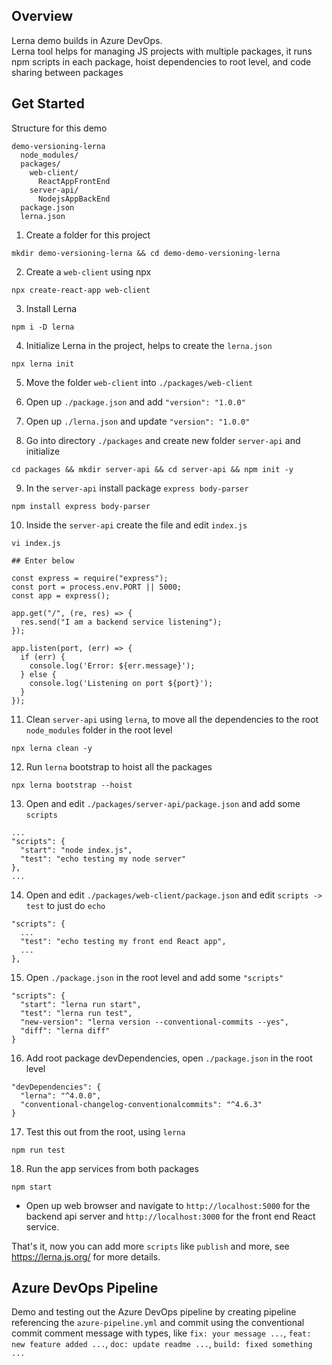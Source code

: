 ## Overview

Lerna demo builds in Azure DevOps.  
Lerna tool helps for managing JS projects with multiple packages,
it runs npm scripts in each package,
hoist dependencies to root level,
and code sharing between packages

## Get Started

Structure for this demo

```
demo-versioning-lerna
  node_modules/
  packages/
    web-client/
	  ReactAppFrontEnd
	server-api/
	  NodejsAppBackEnd
  package.json
  lerna.json
```

1. Create a folder for this project
```
mkdir demo-versioning-lerna && cd demo-demo-versioning-lerna
```

2. Create a `web-client` using npx
```
npx create-react-app web-client
``` 

3. Install Lerna
```
npm i -D lerna
```

4. Initialize Lerna in the project, helps to create the `lerna.json`
```
npx lerna init
```

5. Move the folder `web-client` into `./packages/web-client` 

6. Open up `./package.json` and add `"version": "1.0.0"`

7. Open up `./lerna.json` and update `"version": "1.0.0"`

8. Go into directory `./packages` and create new folder `server-api` and initialize 
```
cd packages && mkdir server-api && cd server-api && npm init -y
```

9. In the `server-api` install package `express body-parser`
```
npm install express body-parser
```

10. Inside the `server-api` create the file and edit `index.js`
```
vi index.js

## Enter below

const express = require("express");
const port = process.env.PORT || 5000;
const app = express();

app.get("/", (re, res) => {
  res.send("I am a backend service listening");
});

app.listen(port, (err) => {
  if (err) {
    console.log('Error: ${err.message}');
  } else {
    console.log('Listening on port ${port}');
  }
});
```



11. Clean `server-api` using `lerna`, to move all the dependencies to the root `node_modules` folder in the root level
```
npx lerna clean -y
```

12. Run `lerna` bootstrap to hoist all the packages
```
npx lerna bootstrap --hoist
```


13.  Open and edit `./packages/server-api/package.json` and add some `scripts`
```
...
"scripts": {
  "start": "node index.js",
  "test": "echo testing my node server"
},
...
```

14.  Open and edit `./packages/web-client/package.json` and edit `scripts -> test` to just do `echo`
```
"scripts": {
  ...
  "test": "echo testing my front end React app",
  ...
},
```

15.  Open `./package.json` in the root level and add some `"scripts"`
```
"scripts": {
  "start": "lerna run start",
  "test": "lerna run test",
  "new-version": "lerna version --conventional-commits --yes",
  "diff": "lerna diff"
}
```

16. Add root package devDependencies, open `./package.json` in the root level
```
"devDependencies": {
  "lerna": "^4.0.0",
  "conventional-changelog-conventionalcommits": "^4.6.3"
}
```

17.  Test this out from the root, using `lerna`
```
npm run test
```

18.  Run the app services from both packages
```
npm start
```
  * Open up web browser and navigate to `http://localhost:5000` for the backend api server and `http://localhost:3000` for the front end React service.

That's it, now you can add more `scripts` like `publish` and more, see https://lerna.js.org/ for more details.

## Azure DevOps Pipeline

Demo and testing out the Azure DevOps pipeline by creating pipeline referencing the `azure-pipeline.yml` and commit using the conventional commit comment message
with types, like `fix: your message ...`, `feat: new feature added ...`, `doc: update readme ...`, `build: fixed something ...`











